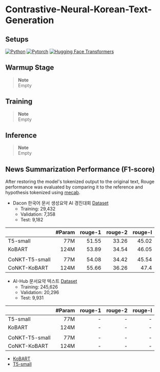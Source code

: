 # Contrastive-Neural-Korean-Text-Generation

## Setups
[![Python](https://img.shields.io/badge/python-3.8.5-blue?logo=python&logoColor=FED643)](https://www.python.org/downloads/release/python-385/)
[![Pytorch](https://img.shields.io/badge/pytorch-1.13.1-red?logo=pytorch)](https://pytorch.org/get-started/previous-versions/)
[![Hugging Face Transformers](https://img.shields.io/badge/%F0%9F%A4%97-Transformers|4.21.1-pink?color=FF33CC)](https://github.com/huggingface/transformers)

## Warmup Stage
> **Note** <br>
> Empty

## Training
> **Note** <br>
> Empty

## Inference
> **Note** <br>
> Empty

## News Summarization Performance (F1-score)
After restoring the model's tokenized output to the original text, Rouge performance was evaluated by comparing it to the reference and hypothesis tokenized using [mecab](https://konlpy.org/ko/v0.4.0/).

- Dacon 한국어 문서 생성요약 AI 경진대회 [Dataset](https://dacon.io/competitions/official/235673/overview/description)
    - Training: 29,432
    - Validation: 7,358
    - Test: 9,182

| | #Param | rouge-1 |rouge-2|rouge-l|
|-------|--------:|--------:|--------:|--------:|
| T5-small | 77M | 51.55 | 33.26 | 45.02 |
| KoBART | 124M | 53.89 | 34.54 | 46.05 |
|  |  |  |  |  |
| CoNKT-T5-small | 77M | 54.08 | 34.42 | 45.54 |
| CoNKT-KoBART | 124M | 55.66 | 36.26 | 47.4 |

- AI-Hub 문서요약 텍스트 [Dataset](https://www.aihub.or.kr/aihubdata/data/view.do?currMenu=115&topMenu=100&aihubDataSe=realm&dataSetSn=97)
    - Training: 245,626
    - Validation: 20,296
    - Test: 9,931

| | #Param | rouge-1 |rouge-2|rouge-l|
|-------|--------:|--------:|--------:|--------:|
| T5-small | 77M | - | - | - |
| KoBART | 124M | - | - | - |
|  |  |  |  |  |
| CoNKT-T5-small | 77M | - | - | - |
| CoNKT-KoBART | 124M | - | - | - |

- [KoBART](https://github.com/SKT-AI/KoBART)
- [T5-small](https://github.com/paust-team/pko-t5)
